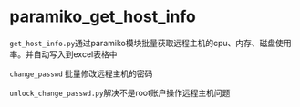 # paramiko_get_host_info
`get_host_info.py`通过paramiko模块批量获取远程主机的cpu、内存、磁盘使用率。并自动写入到excel表格中

`change_passwd` 批量修改远程主机的密码

`unlock_change_passwd.py`解决不是root账户操作远程主机问题
